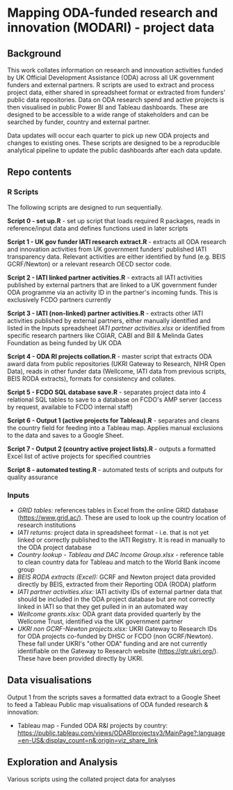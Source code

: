 # Mapping ODA-funded research and innovation (MODARI) - project data

## Background
This work collates information on research and innovation activities funded by UK Official Development Assistance (ODA) across all UK government funders and external partners. R scripts are used to extract and process project data, either shared in spreadsheet format or extracted from funders' public data repositories. Data on ODA research spend and active projects is then visualised in public Power BI and Tableau dashboards. These are designed to be accessible to a wide range of stakeholders and can be searched by funder, country and external partner.

Data updates will occur each quarter to pick up new ODA projects and changes to existing ones. These scripts are designed to be a reproducible analytical pipeline to update the public dashboards after each data update.

## Repo contents

### R Scripts
The following scripts are designed to run sequentially.

**Script 0 - set up.R** - set up script that loads required R packages, reads in reference/input data and defines functions used in later scripts

**Script 1 - UK gov funder IATI research extract.R** - extracts all ODA research and innovation activities from UK government funders' published IATI transparency data. Relevant activities are either identified by fund (e.g. BEIS GCRF/Newton) or a relevant research OECD sector code.

**Script 2 - IATI linked partner activities.R** - extracts all IATI activities published by external partners that are linked to a UK government funder ODA programme via an activity ID in the partner's incoming funds. This is exclusively FCDO partners currently

**Script 3 - IATI (non-linked) partner activities.R** - extracts other IATI activities published by external partners, either manually identified and listed in the Inputs spreadsheet *IATI partner activities.xlsx* or identified from specific research partners like CGIAR, CABI and Bill & Melinda Gates Foundation as being funded by UK ODA

**Script 4 - ODA RI projects collation.R** - master script that extracts ODA award data from public repositories (UKRI Gateway to Research, 
NIHR Open Data), reads in other funder data (Wellcome, IATI data from previous scripts, BEIS RODA extracts), formats for consistency and collates.

**Script 5 - FCDO SQL database save.R** - separates project data into 4 relational SQL tables to save to a database on FCDO's AMP server (access by request, available to FCDO internal staff)

**Script 6 - Output 1 (active projects for Tableau).R** - separates and cleans the country field for feeding into a Tableau map. Applies manual exclusions to the data and saves to a Google Sheet.

**Script 7 - Output 2 (country active project lists).R** - outputs a formatted Excel list of active projects for specified countries

**Script 8 - automated testing.R** - automated tests of scripts and outputs for quality assurance


### Inputs

* *GRID tables:* references tables in Excel from the online GRID database (https://www.grid.ac/). These are used to look up the country location of research institutions
* *IATI returns:* project data in spreadsheet format - i.e. that is not yet linked or correctly published to the IATI Registry. It is read in manually to the ODA project database
* *Country lookup - Tableau and DAC Income Group.xlsx* - reference table to clean country data for Tableau and match to the World Bank income group
* *BEIS RODA extracts (Excel):* GCRF and Newton project data provided directly by BEIS, extracted from their Reporting ODA (RODA) platform
* *IATI partner activities.xlsx:* IATI activity IDs of external partner data that should be included in the ODA project database but are not correctly linked in IATI so that they get pulled in in an automated way
* *Wellcome grants.xlsx:* ODA grant data provided quarterly by the Wellcome Trust, identified via the UK government partner
* *UKRI non GCRF-Newton projects.xlsx:* UKRI Gateway to Research IDs for ODA projects co-funded by DHSC or FCDO (non GCRF/Newton). These fall under UKRI's "other ODA" funding and are not currently identifiable on the Gateway to Research website (https://gtr.ukri.org/). These have been provided directly by UKRI.


## Data visualisations

Output 1 from the scripts saves a formatted data extract to a Google Sheet to feed a Tableau Public map visualisations of ODA funded research & innovation:

* Tableau map - Funded ODA R&I projects by country: 
https://public.tableau.com/views/ODARIprojectsv3/MainPage?:language=en-US&:display_count=n&:origin=viz_share_link


## Exploration and Analysis

Various scripts using the collated project data for analyses


